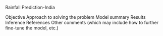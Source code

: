 Rainfall Prediction-India

Objective
Approach to solving the problem
Model summary
Results
Inference
References
Other comments (which may include how to further fine-tune the model, etc.)
